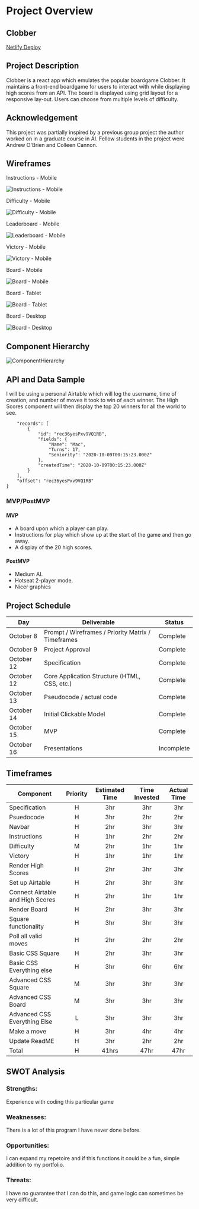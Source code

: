 # Project Overview

## Clobber

[Netlify Deploy](https://clobber.netlify.app/)

## Project Description

Clobber is a react app which emulates the popular boardgame Clobber. It maintains a front-end boardgame for users to interact with while displaying high scores from an API. The board is displayed using grid layout for a responsive lay-out. Users can choose from multiple levels of difficulty.

## Acknowledgement

This project was partially inspired by a previous group project the author worked on in a graduate course in AI. Fellow students in the project were Andrew O'Brien and Colleen Cannon.

## Wireframes

Instructions - Mobile

![Instructions - Mobile](https://user-images.githubusercontent.com/45667956/95589304-8e6b0700-0a12-11eb-8661-5a6eb27a46e9.png)

Difficulty - Mobile

![Difficulty - Mobile](https://user-images.githubusercontent.com/45667956/95589461-c40ff000-0a12-11eb-80ec-fa8e1567ff4d.png)

Leaderboard - Mobile

![Leaderboard - Mobile](https://user-images.githubusercontent.com/45667956/95589623-fc173300-0a12-11eb-810b-0e84afe44c49.png)

Victory - Mobile

![Victory - Mobile](https://user-images.githubusercontent.com/45667956/95589724-22d56980-0a13-11eb-863c-84a9e4729f1a.png)

Board - Mobile

![Board - Mobile](https://user-images.githubusercontent.com/45667956/95589935-6b8d2280-0a13-11eb-9b97-5806c4a80752.png)

Board - Tablet

![Board - Tablet](https://user-images.githubusercontent.com/45667956/95589992-82337980-0a13-11eb-8e25-7039963d1f05.png)

Board - Desktop

![Board - Desktop](https://user-images.githubusercontent.com/45667956/95590193-be66da00-0a13-11eb-84e0-fcddd3afb165.png)

## Component Hierarchy

![ComponentHierarchy](https://i.imgur.com/e6kJLAF.png)

## API and Data Sample

I will be using a personal Airtable which will log the username, time of creation, and number of moves it took to win of each winner. The High Scores component will then display the top 20 winners for all the world to see.

```{
    "records": [
        {
            "id": "rec36yesPxv9VQ1RB",
            "fields": {
                "Name": "Mac",
                "Turns": 17,
                "Seniority": "2020-10-09T00:15:23.000Z"
            },
            "createdTime": "2020-10-09T00:15:23.000Z"
        }
    ],
    "offset": "rec36yesPxv9VQ1RB"
}
```

### MVP/PostMVP

#### MVP 

- A board upon which a player can play. 
- Instructions for play which show up at the start of the game and then go away.
- A display of the 20 high scores.

#### PostMVP  

- Medium AI.
- Hotseat 2-player mode.
- Nicer graphics

## Project Schedule

|  Day | Deliverable | Status
|---|---| ---|
|October 8| Prompt / Wireframes / Priority Matrix / Timeframes | Complete
|October 9| Project Approval | Complete
|October 12| Specification | Complete
|October 12| Core Application Structure (HTML, CSS, etc.) | Complete
|October 13| Pseudocode / actual code | Complete
|October 14| Initial Clickable Model  | Complete
|October 15| MVP | Complete
|October 16| Presentations | Incomplete

## Timeframes

| Component | Priority | Estimated Time | Time Invested | Actual Time |
| --- | :---: |  :---: | :---: | :---: |
| Specification | H |  3hr | 3hr | 3hr |
| Psuedocode | H |  3hr | 2hr | 2hr |
| Navbar | H |  2hr | 3hr | 3hr |
| Instructions | H |  1hr | 2hr | 2hr |
| Difficulty | M |  2hr | 1hr | 1hr |
| Victory | H |  1hr | 1hr | 1hr |
| Render High Scores | H |  2hr | 3hr | 3hr |
| Set up Airtable | H |  2hr | 3hr | 3hr |
| Connect Airtable and High Scores | H |  2hr | 1hr | 1hr |
| Render Board | H |  2hr | 3hr | 3hr |
| Square functionality | H |  3hr | 3hr | 3hr |
| Poll all valid moves | H |  2hr | 2hr | 2hr |
| Basic CSS Square | H |  2hr | 3hr | 3hr |
| Basic CSS Everything else | H |  3hr | 6hr | 6hr |
| Advanced CSS Square | M |  3hr | 3hr | 3hr |
| Advanced CSS Board | M |  3hr | 3hr | 3hr |
| Advanced CSS Everything Else | L |  3hr | 3hr | 3hr |
| Make a move | H |  3hr | 4hr | 4hr |
| Update ReadME | H | 3hr | 2hr | 2hr |
| Total | H | 41hrs| 47hr | 47hr |

## SWOT Analysis

### Strengths:

Experience with coding this particular game

### Weaknesses:

There is a lot of this program I have never done before.

### Opportunities:

I can expand my repetoire and if this functions it could be a fun, simple addition to my portfolio.

### Threats:

I have no guarantee that I can do this, and game logic can sometimes be very difficult.

